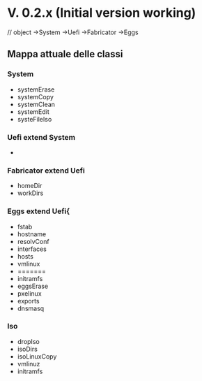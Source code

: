 # V. 0.2.x (Initial version working)

// object ->System ->Uefi ->Fabricator ->Eggs

## Mappa attuale delle classi
### System 
*  systemErase
*  systemCopy
*  systemClean
*  systemEdit
*  systeFileIso


### Uefi extend System
* 

### Fabricator extend Uefi
* homeDir
* workDirs


### Eggs extend Uefi{
* fstab
* hostname
* resolvConf
* interfaces
* hosts
* vmlinux
* =======
* initramfs
* eggsErase
* pxelinux
* exports
* dnsmasq


### Iso
* dropIso
* isoDirs
* isoLinuxCopy
* vmlinuz
* initramfs
